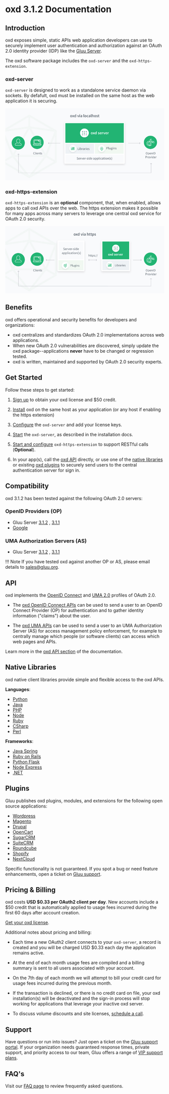# oxd 3.1.2 Documentation

## Introduction
oxd exposes simple, static APIs web application developers can use to securely implement user authentication and authorization against an OAuth 2.0 identity provider (IDP) like the [Gluu Server](https://gluu.org/docs/ce).

The oxd software package includes the `oxd-server` and the `oxd-https-extension`. 

### oxd-server
`oxd-server` is designed to work as a standalone service daemon via sockets. By defafult, oxd must be installed on the same host as the web application it is securing. 

![oxd-local-architecture](./img/oxd-local.jpg) 

### oxd-https-extension
`oxd-https-extension` is an **optional** component, that, when enabled, allows apps to call oxd APIs over the web. The https extension makes it possible for many apps across many servers to leverage one central oxd service for OAuth 2.0 security. 

![oxd-https-architecture](./img/oxd-https.jpg) 

## Benefits
oxd offers operational and security benefits for developers and organizations:

- oxd centralizes and standardizes OAuth 2.0 implementations across web applications. 
- When new OAuth 2.0 vulnerabilities are discovered, simply update the oxd package--applications **never** have to be changed or regression tested.   
- oxd is written, maintained and supported by OAuth 2.0 security experts.   

## Get Started

Follow these steps to get started:

1. [Sign up](https://oxd.gluu.org/account/register/) to obtain your oxd license and $50 credit.

1. [Install](./install/index.md) oxd on the same host as your application (or any host if enabling the https extension)

1. [Configure](./configuration/index.md) the `oxd-server` and add your license keys.           

1. [Start](./install/index.md) the `oxd-server`, as described in the installation docs. 

1. [Start and configure](./oxd-https/start.md) `oxd-https-extension` to support RESTful calls (**Optional**). 

1. In your app(s), call the [oxd API](#api) directly, or use one of the [native libraries](#native-libraries) or existing [oxd plugins](#plugins) to securely send users to the central authentication server for sign in. 

## Compatibility
oxd 3.1.2 has been tested against the following OAuth 2.0 servers:

### OpenID Providers (OP)
- Gluu Server [3.1.2](https://gluu.org/docs/ce/3.1.2) , [3.1.1](https://gluu.org/docs/ce/3.1.1)
- [Google](https://developers.google.com/identity/protocols/OpenIDConnect)       


### UMA Authorization Servers (AS)
- Gluu Server [3.1.2](https://gluu.org/docs/ce/3.1.2) , [3.1.1](https://gluu.org/docs/ce/3.1.1) 

!!! Note
    If you have tested oxd against another OP or AS, please email details to [sales@gluu.org](mailto:sales@gluu.org).


## API
oxd implements the [OpenID Connect](http://openid.net/specs/openid-connect-core-1_0.html) and [UMA 2.0](https://docs.kantarainitiative.org/uma/wg/oauth-uma-grant-2.0-05.html) profiles of OAuth 2.0. 

- The [oxd OpenID Connect APIs](./api/index.md#openid-connect-authentication) can be used to send a user to an OpenID Connect Provider (OP) for authentication and to gather identity information ("claims") about the user. 

- The [oxd UMA APIs](./api/index.md#uma-2-authorization) can be used to send a user to an UMA Authorization Server (AS) for access management policy enforcement, for example to centrally manage which people (or software clients) can access which web pages and APIs.   

Learn more in the [oxd API section](./api/index.md) of the documentation.  

## Native Libraries
oxd native client libraries provide simple and flexible access to the oxd APIs. 

**Languages**:        

- [Python](./libraries/languages/python/index.md)         
- [Java](./libraries/languages/java/index.md)         
- [PHP](./libraries/languages/php/index.md)         
- [Node](./libraries/languages/node/index.md)    
- [Ruby](./libraries/languages/ruby/index.md)      
- [CSharp](./libraries/languages/csharp/index.md)           
- [Perl](./libraries/languages/perl/index.md)      
 
**Frameworks**:           

- [Java Spring](./libraries/framework/spring/index.md)  
- [Ruby on Rails](./libraries/framework/rails/index.md)      
- [Python Flask](./libraries/framework/flask/index.md)        
- [Node Express](./libraries/framework/express/index.md)       
- [.NET](./libraries/framework/net/index.md)        


## Plugins

Gluu publishes oxd plugins, modules, and extensions for the following open source applications:    

- [Wordpress](./plugin/wordpress/index.md)      
- [Magento](./plugin/magento/index.md)       
- [Drupal](./plugin/drupal/index.md)       
- [OpenCart](./plugin/opencart/index.md)     
- [SugarCRM](./plugin/sugarcrm/index.md)       
- [SuiteCRM](./plugin/suitecrm/index.md)       
- [Roundcube](./plugin/roundcube/index.md)  
- [Shopify](./plugin/shopify/index.md)  
- [NextCloud](./plugin/nextcloud/index.md) 

Specific functionality is not guaranteed. If you spot a bug or need feature enhancements, open a ticket on [Gluu support](https://support.gluu.org).  

## Pricing & Billing

oxd costs **USD $0.33 per OAuth2 client per day**. New accounts include a $50 credit that is automatically applied to usage fees incurred during the first 60 days after account creation. 

[Get your oxd license](https://oxd.gluu.org).

Additional notes about pricing and billing: 

- Each time a new OAuth2 client connects to your `oxd-server`, a record is created and you will be charged USD $0.33 each day the application remains active.  

- At the end of each month usage fees are compiled and a billing summary is sent to all users associated with your account.   

- On the 7th day of each month we will attempt to bill your credit card for usage fees incurred during the previous month.

- If the transaction is declined, or there is no credit card on file, your oxd installation(s) will be deactivated and the sign-in process will stop working for applications that leverage your inactive oxd server.  

- To discuss volume discounts and site licenses, [schedule a call](https://gluu.org/booking). 
   
## Support
Have questions or run into issues? Just open a ticket on the [Gluu support portal](https://support.gluu.org). If your organization needs guaranteed response times, private support, and priority access to our team, Gluu offers a range of [VIP support plans](https://gluu.org/pricing).  

## FAQ's

Visit our [FAQ page](./faq/index.md) to review frequently asked questions. 

